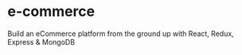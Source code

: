 # e-commerce
Build an eCommerce platform from the ground up with React, Redux, Express &amp; MongoDB
